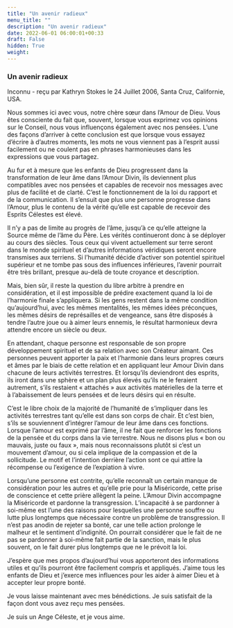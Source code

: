 ```yaml
---
title: "Un avenir radieux"
menu_title: ""
description: "Un avenir radieux"
date: 2022-06-01 06:00:01+00:33
draft: False
hidden: True
weight:
---
```

### Un avenir radieux

Inconnu - reçu par Kathryn Stokes le 24 Juillet 2006, Santa Cruz, Californie, USA.

Nous sommes ici avec vous, notre chère sœur dans l’Amour de Dieu. Vous êtes consciente du fait que, souvent, lorsque vous exprimez vos opinions sur le Conseil, nous vous influençons également avec nos pensées. L’une des façons d’arriver à cette conclusion est que lorsque vous essayez d’écrire à d’autres moments, les mots ne vous viennent pas à l’esprit aussi facilement ou ne coulent pas en phrases harmonieuses dans les expressions que vous partagez.

Au fur et à mesure que les enfants de Dieu progressent dans la transformation de leur âme dans l’Amour Divin, ils deviennent plus compatibles avec nos pensées et capables de recevoir nos messages avec plus de facilité et de clarté. C’est le fonctionnement de la loi du rapport et de la communication. Il s’ensuit que plus une personne progresse dans l’Amour, plus le contenu de la vérité qu’elle est capable de recevoir des Esprits Célestes est élevé.

Il n’y a pas de limite au progrès de l’âme, jusqu’à ce qu’elle atteigne la Source même de l’âme du Père. Les vérités continueront donc à se déployer au cours des siècles. Tous ceux qui vivent actuellement sur terre seront dans le monde spirituel et d’autres informations véridiques seront encore transmises aux terriens. Si l’humanité décide d’activer son potentiel spirituel supérieur et ne tombe pas sous des influences inférieures, l’avenir pourrait être très brillant, presque au-delà de toute croyance et description.

Mais, bien sûr, il reste la question du libre arbitre à prendre en considération, et il est impossible de prédire exactement quand la loi de l’harmonie finale s’appliquera. Si les gens restent dans la même condition qu’aujourd’hui, avec les mêmes mentalités, les mêmes idées préconçues, les mêmes désirs de représailles et de vengeance, sans être disposés à tendre l’autre joue ou à aimer leurs ennemis, le résultat harmonieux devra attendre encore un siècle ou deux.

En attendant, chaque personne est responsable de son propre développement spirituel et de sa relation avec son Créateur aimant. Ces personnes peuvent apporter la paix et l’harmonie dans leurs propres cœurs et âmes par le biais de cette relation et en appliquant leur Amour Divin dans chacune de leurs activités terrestres. Et lorsqu’ils deviendront des esprits, ils iront dans une sphère et un plan plus élevés qu’ils ne le feraient autrement, s’ils restaient « attachés » aux activités matérielles de la terre et à l’abaissement de leurs pensées et de leurs désirs qui en résulte.

C’est le libre choix de la majorité de l’humanité de s’impliquer dans les activités terrestres tant qu’elle est dans son corps de chair. Et c’est bien, s’ils se souviennent d’intégrer l’amour de leur âme dans ces fonctions. Lorsque l’amour est exprimé par l’âme, il ne fait que renforcer les fonctions de la pensée et du corps dans la vie terrestre. Nous ne disons plus « bon ou mauvais, juste ou faux », mais nous reconnaissons plutôt si c’est un mouvement d’amour, ou si cela implique de la compassion et de la sollicitude. Le motif et l’intention derrière l’action sont ce qui attire la récompense ou l’exigence de l’expiation à vivre.

Lorsqu’une personne est contrite, qu’elle reconnaît un certain manque de considération pour les autres et qu’elle prie pour la Miséricorde, cette prise de conscience et cette prière allègent la peine. L’Amour Divin accompagne la Miséricorde et pardonne la transgression. L’incapacité à se pardonner à soi-même est l’une des raisons pour lesquelles une personne souffre ou lutte plus longtemps que nécessaire contre un problème de transgression. Il n’est pas anodin de rejeter sa bonté, car une telle action prolonge le malheur et le sentiment d’indignité. On pourrait considérer que le fait de ne pas se pardonner à soi-même fait partie de la sanction, mais le plus souvent, on le fait durer plus longtemps que ne le prévoit la loi.

J’espère que mes propos d’aujourd’hui vous apporteront des informations utiles et qu’ils pourront être facilement compris et appliqués. J’aime tous les enfants de Dieu et j’exerce mes influences pour les aider à aimer Dieu et à accepter leur propre bonté.

Je vous laisse maintenant avec mes bénédictions. Je suis satisfait de la façon dont vous avez reçu mes pensées.

Je suis un Ange Céleste, et je vous aime.
